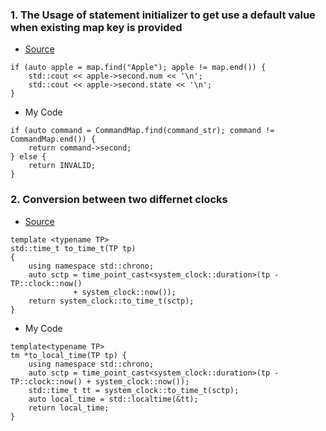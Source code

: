 ### 1. The Usage of statement initializer to get use a default value when existing map key is provided<br/> 
- [Source](https://stackoverflow.com/questions/51667662/default-value-of-static-stdunordered-map)
```
if (auto apple = map.find("Apple"); apple != map.end()) {
    std::cout << apple->second.num << '\n';
    std::cout << apple->second.state << '\n';
}
```
- My Code
```
if (auto command = CommandMap.find(command_str); command != CommandMap.end()) {
    return command->second;
} else {
    return INVALID;
}
```

### 2. Conversion between two differnet clocks
- [Source](https://stackoverflow.com/a/61067330)
```
template <typename TP>
std::time_t to_time_t(TP tp)
{
    using namespace std::chrono;
    auto sctp = time_point_cast<system_clock::duration>(tp - TP::clock::now()
              + system_clock::now());
    return system_clock::to_time_t(sctp);
}
```
- My Code
```
template<typename TP>
tm *to_local_time(TP tp) {
    using namespace std::chrono;
    auto sctp = time_point_cast<system_clock::duration>(tp - TP::clock::now() + system_clock::now());
    std::time_t tt = system_clock::to_time_t(sctp);
    auto local_time = std::localtime(&tt);
    return local_time;
}
```

